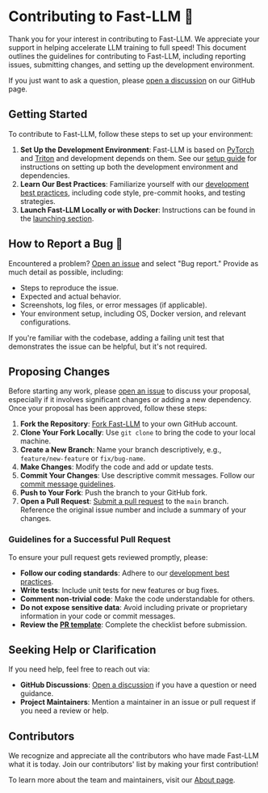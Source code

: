 # Contributing to Fast-LLM 🚀

Thank you for your interest in contributing to Fast-LLM. We appreciate your support in helping accelerate LLM training to full speed! This document outlines the guidelines for contributing to Fast-LLM, including reporting issues, submitting changes, and setting up the development environment.

If you just want to ask a question, please [open a discussion](https://github.com/ServiceNow/Fast-LLM/discussions) on our GitHub page.

## Getting Started

To contribute to Fast-LLM, follow these steps to set up your environment:

1. **Set Up the Development Environment**: Fast-LLM is based on [PyTorch](https://pytorch.org/) and [Triton](https://triton-lang.org/) and development depends on them. See our [setup guide](https://servicenow.github.io/Fast-LLM/development/setup) for instructions on setting up both the development environment and dependencies.
3. **Learn Our Best Practices**: Familiarize yourself with our [development best practices](https://servicenow.github.io/Fast-LLM/development/dev-practices/), including code style, pre-commit hooks, and testing strategies.
4. **Launch Fast-LLM Locally or with Docker**: Instructions can be found in the [launching section](https://servicenow.github.io/Fast-LLM/development/launching).

## How to Report a Bug 🐞

Encountered a problem? [Open an issue](https://github.com/ServiceNow/Fast-LLM/issues/new/choose) and select "Bug report." Provide as much detail as possible, including:
- Steps to reproduce the issue.
- Expected and actual behavior.
- Screenshots, log files, or error messages (if applicable).
- Your environment setup, including OS, Docker version, and relevant configurations.

If you're familiar with the codebase, adding a failing unit test that demonstrates the issue can be helpful, but it's not required.

## Proposing Changes

Before starting any work, please [open an issue](https://github.com/ServiceNow/Fast-LLM/issues) to discuss your proposal, especially if it involves significant changes or adding a new dependency. Once your proposal has been approved, follow these steps:

1. **Fork the Repository**: [Fork Fast-LLM](https://github.com/ServiceNow/Fast-LLM/fork) to your own GitHub account.
2. **Clone Your Fork Locally**: Use `git clone` to bring the code to your local machine.
3. **Create a New Branch**: Name your branch descriptively, e.g., `feature/new-feature` or `fix/bug-name`.
4. **Make Changes**: Modify the code and add or update tests.
5. **Commit Your Changes**: Use descriptive commit messages. Follow our [commit message guidelines](https://servicenow.github.io/Fast-LLM/development/commit-guidelines/).
6. **Push to Your Fork**: Push the branch to your GitHub fork.
7. **Open a Pull Request**: [Submit a pull request](https://github.com/ServiceNow/Fast-LLM/compare) to the `main` branch. Reference the original issue number and include a summary of your changes.

### Guidelines for a Successful Pull Request

To ensure your pull request gets reviewed promptly, please:
- **Follow our coding standards**: Adhere to our [development best practices](https://servicenow.github.io/Fast-LLM/development/dev-practices/).
- **Write tests**: Include unit tests for new features or bug fixes.
- **Comment non-trivial code**: Make the code understandable for others.
- **Do not expose sensitive data**: Avoid including private or proprietary information in your code or commit messages.
- **Review the [PR template](https://github.com/ServiceNow/Fast-LLM/blob/main/.github/pull_request_template.md)**: Complete the checklist before submission.

## Seeking Help or Clarification

If you need help, feel free to reach out via:
- **GitHub Discussions**: [Open a discussion](https://github.com/ServiceNow/Fast-LLM/discussions) if you have a question or need guidance.
- **Project Maintainers**: Mention a maintainer in an issue or pull request if you need a review or help. 

## Contributors

We recognize and appreciate all the contributors who have made Fast-LLM what it is today. Join our contributors' list by making your first contribution!

To learn more about the team and maintainers, visit our [About page](https://servicenow.github.io/Fast-LLM/about-us/).
